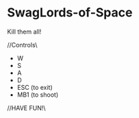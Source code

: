 # SwagLords-of-Space
Kill them all!


//Controls\\
- W
- S
- A
- D
- ESC (to exit)
- MB1 (to shoot)


//HAVE FUN!\\
